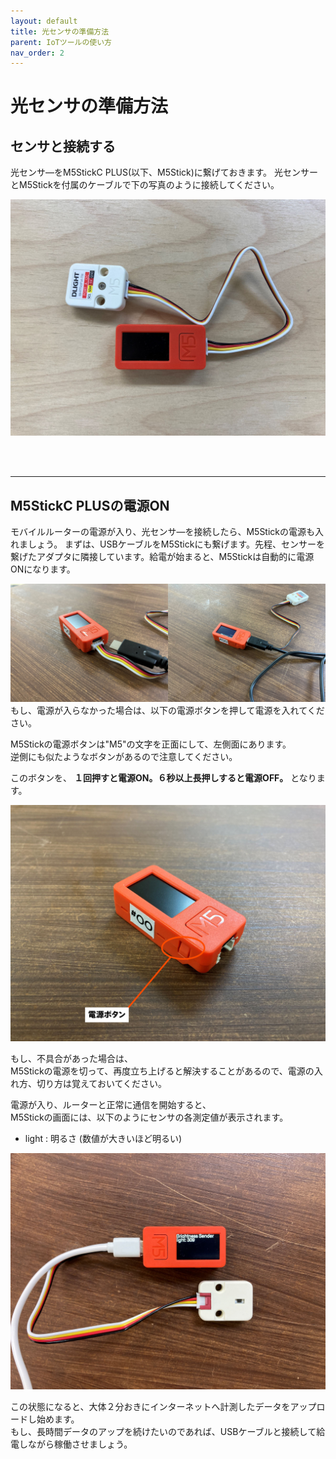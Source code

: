 ```yaml
---
layout: default
title: 光センサの準備方法
parent: IoTツールの使い方
nav_order: 2
---
```


# 光センサの準備方法

## センサと接続する

光センサ―をM5StickC PLUS(以下、M5Stick)に繋げておきます。
光センサーとM5Stickを付属のケーブルで下の写真のように接続してください。

<img src="../images/tools_021_stickConnectDlight.jpg" alt="hi" class="inline"/>

<br><br>

---

## M5StickC PLUSの電源ON
モバイルルーターの電源が入り、光センサ―を接続したら、M5Stickの電源も入れましょう。
まずは、USBケーブルをM5Stickにも繋げます。先程、センサーを繋げたアダプタに隣接しています。給電が始まると、M5Stickは自動的に電源ONになります。

<img src="../images/tools_012_stickCPower.jpg" alt="hi" class="inline"/>
もし、電源が入らなかった場合は、以下の電源ボタンを押して電源を入れてください。

<br>

M5Stickの電源ボタンは"M5"の文字を正面にして、左側面にあります。<br>逆側にも似たようなボタンがあるので注意してください。

このボタンを、 **１回押すと電源ON。６秒以上長押しすると電源OFF。** となります。

<img src="../images/tools_008_stickC.jpg" alt="hi" class="inline"/>

もし、不具合があった場合は、<br>M5Stickの電源を切って、再度立ち上げると解決することがあるので、電源の入れ方、切り方は覚えておいてください。


電源が入り、ルーターと正常に通信を開始すると、<br>M5Stickの画面には、以下のようにセンサの各測定値が表示されます。

- light : 明るさ (数値が大きいほど明るい)

<img src="../images/tools_016_dlightStatus.jpg" alt="hi" class="inline"/>

この状態になると、大体２分おきにインターネットへ計測したデータをアップロードし始めます。<br>もし、長時間データのアップを続けたいのであれば、USBケーブルと接続して給電しながら稼働させましょう。